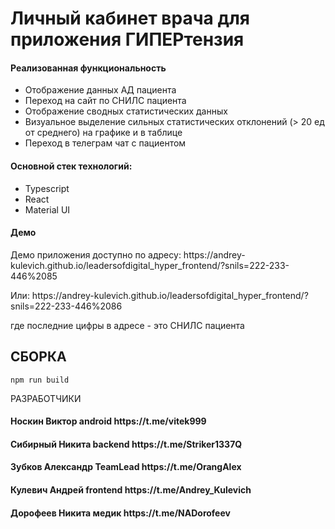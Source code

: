 <h1>Личный кабинет врача для приложения ГИПЕРтензия</h1>
<h4>Реализованная функциональность</h4>
<ul>
    <li>Отображение данных АД пациента</li>
    <li>Переход на сайт по СНИЛС пациента</li>
    <li>Отображение сводных статистических данных</li>
    <li>Визуальное выделение сильных статистических отклонений (> 20 ед от среднего) на графике и в таблице</li>
    <li>Переход в телеграм чат с пациентом</li>
</ul> 
<h4>Основной стек технологий:</h4>
<ul>
  <li>Typescript</li>
  <li>React</li>
  <li>Material UI</li>
</ul>
<h4>Демо</h4>
<p>Демо приложения доступно по адресу: https://andrey-kulevich.github.io/leadersofdigital_hyper_frontend/?snils=222-233-446%2085 </p>
<p>Или: https://andrey-kulevich.github.io/leadersofdigital_hyper_frontend/?snils=222-233-446%2086 </p>
<p>где последние цифры в адресе - это СНИЛС пациента </p>

СБОРКА
------------
~~~
npm run build
~~~


РАЗРАБОТЧИКИ

<h4>Носкин Виктор android https://t.me/vitek999</h4>
<h4>Сибирный Никита backend https://t.me/Striker1337Q</h4>
<h4>Зубков Александр TeamLead https://t.me/OrangAlex</h4>
<h4>Кулевич Андрей frontend https://t.me/Andrey_Kulevich</h4>
<h4>Дорофеев Никита медик https://t.me/NADorofeev</h4>

